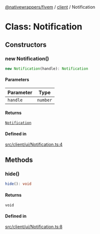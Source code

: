 [@nativewrappers/fivem](../../README.md) / [client](../README.md) / Notification

# Class: Notification

## Constructors

### new Notification()

```ts
new Notification(handle): Notification
```

#### Parameters

| Parameter | Type |
| ------ | ------ |
| `handle` | `number` |

#### Returns

[`Notification`](Notification.md)

#### Defined in

[src/client/ui/Notification.ts:4](https://github.com/nativewrappers/fivem/blob/6b247f1270087bcd3ee455389e3e7f1c86c9b619/src/client/ui/Notification.ts#L4)

## Methods

### hide()

```ts
hide(): void
```

#### Returns

`void`

#### Defined in

[src/client/ui/Notification.ts:8](https://github.com/nativewrappers/fivem/blob/6b247f1270087bcd3ee455389e3e7f1c86c9b619/src/client/ui/Notification.ts#L8)
